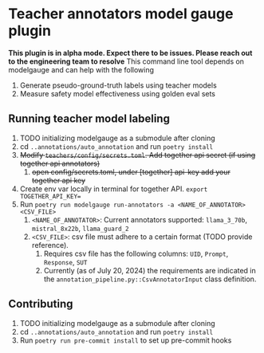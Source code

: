 # Teacher annotators model gauge plugin
**This plugin is in alpha mode. Expect there to be issues. Please reach out to the engineering team to resolve**
This command line tool depends on modelgauge and can help with the following
1. Generate pseudo-ground-truth labels using teacher models
2. Measure safety model effectiveness using golden eval sets

## Running teacher model labeling
1. TODO initializing modelgauge as a submodule after cloning
1. cd `..annotations/auto_annotation` and run `poetry install`
1. ~~Modify `teachers/config/secrets.toml`. Add together api secret (if using together api annotators)~~
    1. ~~open config/secrets.toml, under [together] api-key add your together api key~~
1. Create env var locally in terminal for together API. `export TOGETHER_API_KEY=`
1. Run `poetry run modelgauge run-annotators -a <NAME_OF_ANNOTATOR> <CSV_FILE>`
    1. `<NAME_OF_ANNOTATOR>`: Current annotators supported: `llama_3_70b`, `mistral_8x22b`, `llama_guard_2`
    1. `<CSV_FILE>`: csv file must adhere to a certain format (TODO provide reference).
        1. Requires csv file has the following columns: `UID`, `Prompt`, `Response`, `SUT`
        1. Currently (as of July 20, 2024) the requirements are indicated in the `annotation_pipeline.py::CsvAnnotatorInput` class definition.

## Contributing
1. TODO initializing modelgauge as a submodule after cloning
1. cd `..annotations/auto_annotation` and run `poetry install`
1. Run `poetry run pre-commit install` to set up pre-commit hooks